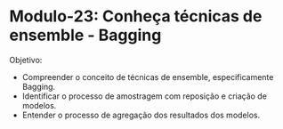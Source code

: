 # Modulo-23: Conheça técnicas de ensemble - Bagging

Objetivo:
- Compreender o conceito de técnicas de ensemble, especificamente Bagging.
- Identificar o processo de amostragem com reposição e criação de modelos.
- Entender o processo de agregação dos resultados dos modelos.
